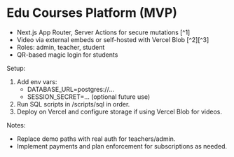 # Edu Courses Platform (MVP)

- Next.js App Router, Server Actions for secure mutations [^1]
- Video via external embeds or self-hosted with Vercel Blob [^2][^3]
- Roles: admin, teacher, student
- QR-based magic login for students

Setup:
1) Add env vars:
   - DATABASE_URL=postgres://...
   - SESSION_SECRET=... (optional future use)
2) Run SQL scripts in /scripts/sql in order.
3) Deploy on Vercel and configure storage if using Vercel Blob for videos.

Notes:
- Replace demo paths with real auth for teachers/admin.
- Implement payments and plan enforcement for subscriptions as needed.
